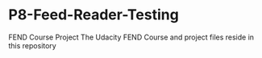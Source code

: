 # P8-Feed-Reader-Testing
FEND Course Project
The Udacity FEND Course and project files reside in this repository
